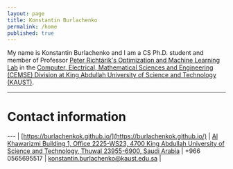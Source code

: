 ```yaml
---
layout: page
title: Konstantin Burlachenko
permalink: /home
published: true
---
```


<style>
th, td {
  padding: 5px;
  text-align: left;
}
</style>

My name is Konstantin Burlachenko and I am a CS Ph.D. student and member of Professor [Peter Richtárik's Optimization and Machine Learning Lab](https://richtarik.org/) 
in the [Computer, Electrical, Mathematical Sciences and Engineering (CEMSE) Division at King Abdullah University of Science and Technology (KAUST)](https://cemse.kaust.edu.sa/).

---

# Contact information

--- |
[https://burlachenkok.github.io/](https://burlachenkok.github.io/) |
[Al Khawarizmi Building 1, Office 2225-WS23, 4700 King Abdullah University of Science and Technology, Thuwal 23955-6900, Saudi Arabia](https://www.google.com/maps/place/Al-Khawarizmi+Block,+Building+1+The+Spine,+Thuwal+23955/@22.3092769,39.1046418,18z/data=!4m12!1m6!3m5!1s0x15c11c505768a2f1:0x36139c007214e6bc!2z0J3QsNGD0YfQvdC-LdGC0LXRhdC90L7Qu9C-0LPQuNGH0LXRgdC60LjQuSDRg9C90LjQstC10YDRgdC40YLQtdGCINC40LzQtdC90Lgg0LrQvtGA0L7Qu9GPINCQ0LHQtNCw0LvQu9GL!8m2!3d22.309465!4d39.104697!3m4!1s0x15c11c50619ad02d:0xadf064b12f9b6b4c!8m2!3d22.3085267!4d39.1048447) |
+966 0565695517 |
[konstantin.burlachenko@kaust.edu.sa](mailto:konstantin.burlachenko@kaust.edu.sa) |
